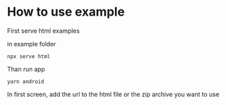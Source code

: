 # How to use example

First serve html examples

in example folder

```
npx serve html
```

Than run app

```
yarn android
```

In first screen, add the url to the html file or the zip archive you want to use
